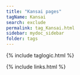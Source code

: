 ```yaml
---
title: "Kansai pages"
tagName: Kansai
search: exclude
permalink: tag_Kansai.html
sidebar: mydoc_sidebar
folder: tags
---
```


{% include taglogic.html %}

{% include links.html %}
